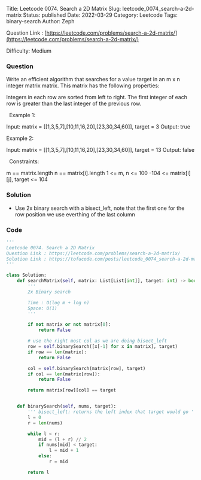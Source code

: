 Title: Leetcode 0074. Search a 2D Matrix
Slug: leetcode_0074_search-a-2d-matrix
Status: published
Date: 2022-03-29
Category: Leetcode
Tags: binary-search
Author: Zeph

Question Link : [https://leetcode.com/problems/search-a-2d-matrix/](https://leetcode.com/problems/search-a-2d-matrix/)

Difficulty: Medium

### Question
Write an efficient algorithm that searches for a value target in an m x n integer matrix matrix. This matrix has the following properties:

Integers in each row are sorted from left to right.
The first integer of each row is greater than the last integer of the previous row.

 
Example 1:


Input: matrix = [[1,3,5,7],[10,11,16,20],[23,30,34,60]], target = 3
Output: true

Example 2:


Input: matrix = [[1,3,5,7],[10,11,16,20],[23,30,34,60]], target = 13
Output: false

 
Constraints:

m == matrix.length
n == matrix[i].length
1 <= m, n <= 100
-104 <= matrix[i][j], target <= 104

### Solution

* Use 2x binary search with a bisect_left, note that the first one for the row position we use everthing of the last column


### Code
```python
'''
Leetcode 0074. Search a 2D Matrix
Question Link : https://leetcode.com/problems/search-a-2d-matrix/
Solution Link : https://tofucode.com/posts/leetcode_0074_search-a-2d-matrix.html
'''

class Solution:
    def searchMatrix(self, matrix: List[List[int]], target: int) -> bool:
        '''
        2x Binary search

        Time : O(log m + log n)
        Space: O(1)
        '''

        if not matrix or not matrix[0]:
            return False

        # use the right most col as we are doing bisect_left
        row = self.binarySearch([x[-1] for x in matrix], target)
        if row == len(matrix):
            return False

        col = self.binarySearch(matrix[row], target)
        if col == len(matrix[row]):
            return False

        return matrix[row][col] == target


    def binarySearch(self, nums, target):
        ''' bisect_left: returns the left index that target would go '''
        l = 0
        r = len(nums)

        while l < r:
            mid = (l + r) // 2
            if nums[mid] < target:
                l = mid + 1
            else:
                r = mid

        return l
```


